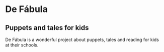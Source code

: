 # De Fábula
## Puppets and tales for kids

De Fábula is a wonderful project about puppets, tales and reading for kids at
their schools.

